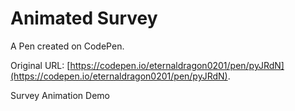 # Animated Survey

A Pen created on CodePen.

Original URL: [https://codepen.io/eternaldragon0201/pen/pyJRdN](https://codepen.io/eternaldragon0201/pen/pyJRdN).

Survey Animation Demo